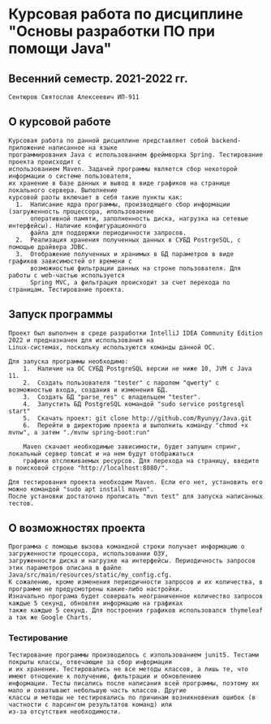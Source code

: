# Курсовая работа по дисциплине "Основы разработки ПО при помощи Java"

## Весенний семестр. 2021-2022 гг.

    Сентюров Святослав Алексеевич ИП-911
    
## О курсовой работе
    Курсовая работа по данной дисциплине представляет собой backend-приложение написанное на языке
    программирования Java с использованием фреймворка Spring. Тестирование проекта происходит с
    использованием Maven. Задачей программы является сбор некоторой информации о системе пользователя,
    их хранение в базе данных и вывод в виде графиков на странице локального сервера. Выполнение 
    курсовой раоты включает в себя такие пункты как:
      1.  Написание ядра программы, производящего сбор информации (загруженность процессора, ипользоваение
          оперативной памяти, заполненность диска, нагрузка на сетевые интерфейсы). Наличие конфигурационного
          файла для поддержки периодичности запросов.
      2.  Реализация хранения полученных данных в СУБД PostrgeSQL, с помощью драйвера JDBC.
      3.  Отображение полученных и хранимых в БД параметров в виде графиков зависимостей от времени с
          возможностью фильтрации данных на строне пользователя. Для работы с web-частью используется
          Spring MVC, а фильтрация происходит за счет перехода по страницам. Тестирование проекта.

## Запуск программы
    Проект был выполнен в среде разработки IntelliJ IDEA Community Edition 2022 и предназначен для использования на 
    Linux-системах, поскольку используются команды данной ОС.
    
    Для запуска программы необходимо:
        1.  Наличие на ОС СУБД PostgreSQL версии не ниже 10, JVM с Java 11.
        2.  Создать пользователя "tester" с паролем "qwerty" с возможностью входа, создания и изменения БД.
        3.  Создать БД "parse_res" с владельцем "tester".
        4.  Запустить БД PostgreSQL командой "sudo service postgresql start"
        5.  Скачать проект: git clone http://github.com/Ryunyy/Java.git
        6.  Перейти в директорию проекта и выполнить команду "chmod +x mvnw", а затем "./mvnw spring-boot:run"
        
        Maven скачает необходимые зависимости, будет запущен спринг, локальный сервер tomcat и на нем будут отображаться
        графики отслеживаемых ресурсов. Для перехода на страницу, введите в поисковой строке "http://localhost:8080/".
        
    Для тестирования проекта необходим Maven. Если его нет, установить его можно командой "sudo apt install maven".
    После установки достаточно прописать "mvn test" для запуска написанных тестов.
        
## О возможностях проекта
    Программа с помощью вызова командной строки получает информацию о загруженности процессора, использовании ОЗУ,
    загруженности диска и нагрузке на интерфейсы. Периодичность запросов этих параметров описана в файле Java/src/main/resources/static/my_config.cfg.
    К сожалению, кроме изменения периодичности запросов и их количества, в программе не предусмотрены какие-либо настройки.
    Изначально програма будет совершать неограниченное количество запросов каждые 5 секунд, обновляя информацию на графиках
    также каждые 5 секунд. Для построения графиков использовался thymeleaf а так же Google Charts. 
    
### Тестирование
    Тестирование программы производилось с изпользованием junit5. Тестами покрыты классы, отвечающие за сбор информации
    и их хранение. Тестировались не все методы классов, а лишь те, что имеют отношение к получению, фильтрации и обновлениею
    информации. Тесты писались после написания всей программы, поэтому их мало и охватывают небольшую часть классов. Другие
    классы и методы не тестировались по причинам возникновения ошибок (в частности с парсингом результатов команд) или
    из-за отсутствия необходимости.
